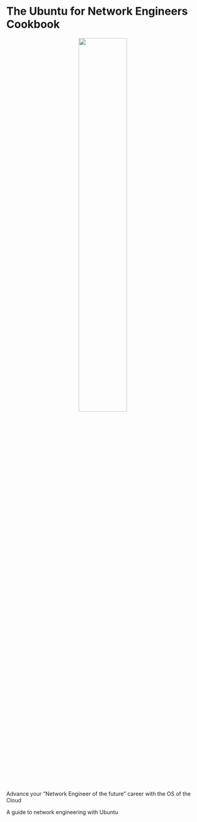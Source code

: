 # The Ubuntu for Network Engineers Cookbook

<p align="center" width="100%">
    <img width="50%" src="https://github.com/rikosintie/Ubuntu4NetworkEngineers/blob/main/images/penquin.jpg">
</p>
Advance your “Network Engineer of the future” career with the OS of the Cloud

A guide to network engineering with Ubuntu
